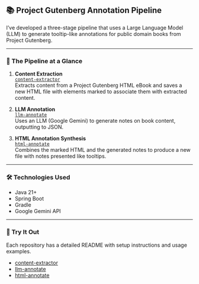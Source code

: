 ## 📚 Project Gutenberg Annotation Pipeline

I’ve developed a three-stage pipeline that uses a Large Language Model (LLM) to generate tooltip-like annotations for public domain books from Project Gutenberg.

---

### 🔗 The Pipeline at a Glance

1. **Content Extraction**  
   [`content-extractor`](https://github.com/gsmedley213/content-extractor)  
   Extracts content from a Project Gutenberg HTML eBook and saves a new HTML file with elements marked to associate them with extracted content.
   
3. **LLM Annotation**  
   [`llm-annotate`](https://github.com/gsmedley213/llm-annotate)  
   Uses an LLM (Google Gemini) to generate notes on book content, outputting to JSON.

4. **HTML Annotation Synthesis**  
   [`html-annotate`](https://github.com/gsmedley213/html-annotate)  
   Combines the marked HTML and the generated notes to produce a new file with notes presented like tooltips.

---

### 🛠️ Technologies Used

- Java 21+
- Spring Boot
- Gradle
- Google Gemini API

---

### 🚀 Try It Out

Each repository has a detailed README with setup instructions and usage examples.  

- [content-extractor](https://github.com/gsmedley213/content-extractor)
- [llm-annotate](https://github.com/gsmedley213/llm-annotate)
- [html-annotate](https://github.com/gsmedley213/html-annotate)
